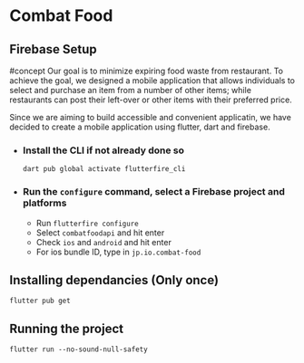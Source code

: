 # Combat Food

## Firebase Setup

#concept
Our goal is to minimize expiring food waste from restaurant. To achieve the goal, we designed a mobile application that allows individuals to select and purchase an item from a number of other items; while restaurants can post their left-over or other items with their preferred price. 

Since we are aiming to build accessible and convenient applicatin, we have decided to create a mobile application using flutter, dart and firebase. 

- ### Install the CLI if not already done so

  `dart pub global activate flutterfire_cli`

- ### Run the `configure` command, select a Firebase project and platforms
  - Run `flutterfire configure`
  - Select `combatfoodapi` and hit enter
  - Check `ios` and `android` and hit enter
  - For ios bundle ID, type in `jp.io.combat-food`

## Installing dependancies (Only once)

```
flutter pub get
```

## Running the project

```
flutter run --no-sound-null-safety
```
